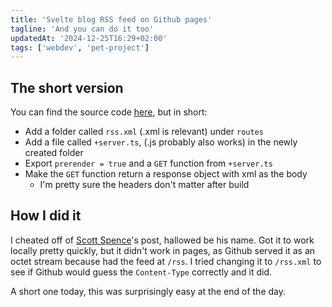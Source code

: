 ```yaml
---
title: 'Svelte blog RSS feed on Github pages'
tagline: 'And you can do it too'
updatedAt: '2024-12-25T16:29+02:00'
tags: ['webdev', 'pet-project']
---
```


## The short version

You can find the source code [here](https://github.com/haihala/haihala.github.io/blob/main/src/routes/rss.xml/%2Bserver.ts), but in short:

- Add a folder called `rss.xml` (.xml is relevant) under `routes`
- Add a file called `+server.ts`, (.js probably also works) in the newly created folder
- Export `prerender = true` and a `GET` function from `+server.ts`
- Make the `GET` function return a response object with xml as the body
  - I'm pretty sure the headers don't matter after build

## How I did it

I cheated off of [Scott
Spence](https://scottspence.com/posts/make-an-rss-feed-with-sveltekit)'s post,
hallowed be his name. Got it to work locally pretty quickly, but it didn't work
in pages, as Github served it as an octet stream because had the feed at `/rss`.
I tried changing it to `/rss.xml` to see if Github would guess the
`Content-Type` correctly and it did.

A short one today, this was surprisingly easy at the end of the day.
